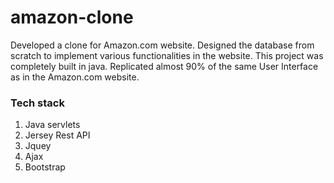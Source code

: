 # amazon-clone

Developed a clone for Amazon.com website. Designed the database from scratch to implement various functionalities in the website. This project was completely built in java. Replicated almost 90% of the same User Interface as in the Amazon.com website.

### Tech stack
1. Java servlets
2. Jersey Rest API
3. Jquey
4. Ajax
5. Bootstrap
